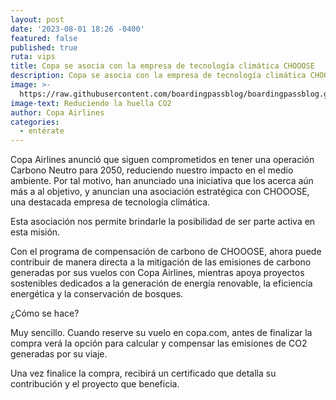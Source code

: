 ```yaml
---
layout: post
date: '2023-08-01 18:26 -0400'
featured: false
published: true
ruta: vips
title: Copa se asocia con la empresa de tecnología climática CHOOOSE
description: Copa se asocia con la empresa de tecnología climática CHOOOSE
image: >-
  https://raw.githubusercontent.com/boardingpassblog/boardingpassblog.github.io/main/assets/images/Avion-Copa.jpg
image-text: Reduciendo la huella CO2
author: Copa Airlines
categories:
  - entérate
---
```

Copa Airlines anunció que siguen comprometidos en tener una operación Carbono Neutro para 2050, reduciendo nuestro impacto en el medio ambiente. Por tal motivo, han anunciado una iniciativa que los acerca aún más a al objetivo, y anuncian una asociación estratégica con CHOOOSE, una destacada empresa de tecnología climática.
 
Esta asociación nos permite brindarle la posibilidad de ser parte activa en esta misión. 

Con el programa de compensación de carbono de CHOOOSE, ahora puede contribuir de manera directa a la mitigación de las emisiones de carbono generadas por sus vuelos con Copa Airlines, mientras apoya proyectos sostenibles dedicados a la generación de energía renovable, la eficiencia energética y la conservación de bosques.

¿Cómo se hace?

Muy sencillo. Cuando reserve su vuelo en copa.com, antes de finalizar la compra verá la opción para calcular y compensar las emisiones de CO2 generadas por su viaje. 

Una vez finalice la compra, recibirá un certificado que detalla su contribución y el proyecto que beneficia. 



